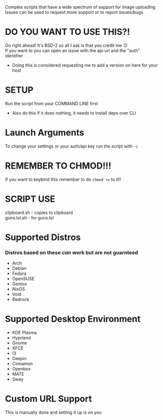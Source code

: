 Complex scripts that have a wide spectrum of support for image uploading  
Issues can be used to request more support or to report issues/bugs  

# DO YOU WANT TO USE THIS?!  
Go right ahead! It's BSD-2 so all I ask is that you credit me :D  
If you want to you can open an issue with the api url and the "auth" identifier  
- Doing this is considered requesting me to add a version on here for your host  

# SETUP  
Run the script from your COMMAND LINE first  
- Also do this if it does nothing, it needs to install deps over CLI  

# Launch Arguments  
To change your settings or your auth/api key run the script with `-c`  

# REMEMBER TO CHMOD!!!  
If you want to keybind this remember to do `chmod +x` to it!!  

# SCRIPT USE  
clipboard.sh - copies to clipboard  
guns.lol.sh - for guns.lol  

# Supported Distros  
### Distros based on these *can* work but are not guarnteed
- Arch  
- Debian  
- Fedora
- OpenSUSE
- Gentoo
- NixOS
- Void
- Bedrock

# Supported Desktop Environment  
- KDE Plasma  
- Hyprland  
- Gnome  
- XFCE  
- I3
- Deepin
- Cinnamon
- Openbox
- MATE
- Sway

# Custom URL Support  
This is manually done and setting it up is on you  
